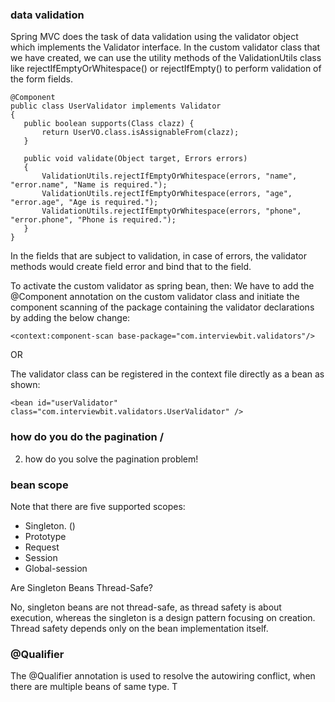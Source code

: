 ### data validation
Spring MVC does the task of data validation using the validator object which implements the Validator interface. In the custom validator class that we have created, we can use the utility methods of the ValidationUtils class like rejectIfEmptyOrWhitespace() or rejectIfEmpty() to perform validation of the form fields.
```
@Component
public class UserValidator implements Validator
{
   public boolean supports(Class clazz) {
       return UserVO.class.isAssignableFrom(clazz);
   }
 
   public void validate(Object target, Errors errors)
   {
       ValidationUtils.rejectIfEmptyOrWhitespace(errors, "name", "error.name", "Name is required.");
       ValidationUtils.rejectIfEmptyOrWhitespace(errors, "age", "error.age", "Age is required.");
       ValidationUtils.rejectIfEmptyOrWhitespace(errors, "phone", "error.phone", "Phone is required.");
   }
}
```

In the fields that are subject to validation, in case of errors, the validator methods would create field error and bind that to the field.

To activate the custom validator as spring bean, then: We have to add the @Component annotation on the custom validator class and initiate the component scanning of the package containing the validator declarations by adding the below change:

```
<context:component-scan base-package="com.interviewbit.validators"/>
```

OR

The validator class can be registered in the context file directly as a bean as shown:
```
<bean id="userValidator" class="com.interviewbit.validators.UserValidator" />
```

### how do you do the pagination /

2.	how do you solve the pagination problem!



### bean scope
Note that there are five supported scopes:
- Singleton. ()
- Prototype
- Request
- Session
- Global-session

Are Singleton Beans Thread-Safe?

No, singleton beans are not thread-safe, as thread safety is about execution, whereas the singleton is a design pattern focusing on creation. Thread safety depends only on the bean implementation itself.

### @Qualifier
The @Qualifier annotation is used to resolve the autowiring conflict, when there are multiple beans of same type. T
